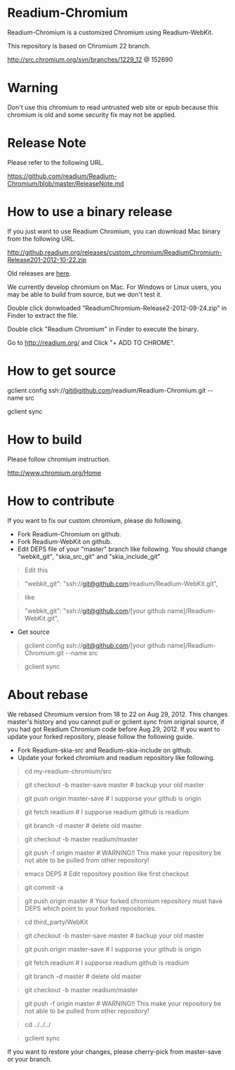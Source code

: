 Readium-Chromium
===============

Readium-Chromium is a customized Chromium using Readium-WebKit.

This repository is based on Chromium 22 branch.

http://src.chromium.org/svn/branches/1229_12 @ 152690

# Warning

Don't use this chromium to read untrusted web site or epub because this chromium is old and some security fix may not be applied. 

# Release Note
Please refer to the following URL.

https://github.com/readium/Readium-Chromium/blob/master/ReleaseNote.md

# How to use a binary release
If you just want to use Readium Chromium, you can download Mac binary from the following URL.

http://github.readium.org/releases/custom_chromium/ReadiumChromium-Release201-2012-10-22.zip

Old releases are [here](https://github.com/readium/Readium-Chromium/blob/master/OldRelease.md).

We currently develop chromium on Mac.
For Windows or Linux users, you may be able to build from source, but we don't test it.

Double click donwloaded "ReadiumChromium-Release2-2012-09-24.zip" in Finder to extract the file.

Double click "Readium Chromium" in Finder to execute the binary.

Go to http://readium.org/ and Click "+ ADD TO CHROME".

# How to get source
gclient config ssh://git@github.com/readium/Readium-Chromium.git --name src

gclient sync

# How to build
Please follow chromium instruction.

http://www.chromium.org/Home

# How to contribute
If you want to fix our custom chromium, please do following.

* Fork Readium-Chromium on github.
* Fork Readium-WebKit on github.
* Edit DEPS file of your "master" branch like following. You should change "webkit_git", "skia_src_git" and "skia_include_git"

> Edit this

>   "webkit_git": "ssh://git@github.com/readium/Readium-WebKit.git",

> like

>   "webkit_git": "ssh://git@github.com/[your github name]/Readium-WebKit.git",


* Get source

> gclient config ssh://git@github.com/[your github name]/Readium-Chromium.git --name src

> gclient sync

# About rebase
We rebased Chromium version from 18 to 22 on Aug 29, 2012.
This changes master's history and you cannot pull or gclient sync from original source, if you had got Readium Chromium code before Aug 29, 2012.
If you want to update your forked repository, please follow the following guide.

* Fork Readium-skia-src and Readium-skia-include on github.
* Update your forked chromium and readium repository like following.

> cd my-readium-chromium/src

> git checkout -b master-save master    # backup your old master

> git push origin master-save           # I supporse your github is origin

> git fetch readium                     # I supporse readium github is readium

> git branch -d master                  # delete old master

> git checkout -b master readium/master

> git push -f origin master             # WARNING!! This make your repository be not able to be pulled from other repository!

> emacs DEPS                            # Edit repository position like first checkout

> git commit -a

> git push origin master                # Your forked chromium repository must have DEPS which point to your forked repositories.

> cd third_party/WebKit

> git checkout -b master-save master    # backup your old master

> git push origin master-save           # I supporse your github is origin

> git fetch readium                     # I supporse readium github is readium

> git branch -d master                  # delete old master

> git checkout -b master readium/master

> git push -f origin master             # WARNING!! This make your repository be not able to be pulled from other repository!

> cd ../../../

> gclient sync

If you want to restore your changes, please cherry-pick from master-save or your branch.
